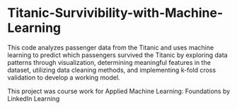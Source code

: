 # Titanic-Survivibility-with-Machine-Learning
This code analyzes passenger data from the Titanic and uses machine learning to predict which passengers survived the Titanic by exploring data patterns through visualization, determining meaningful features in the dataset, utilizing data cleaning methods, and implementing k-fold cross validation to develop a working model.

This project was course work for Applied Machine Learning: Foundations by LinkedIn Learning
